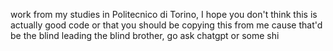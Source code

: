 work from my studies in Politecnico di Torino, I hope you don't think this is actually good code or that you should be copying this from me cause that'd be the blind leading the blind brother, go ask chatgpt or some shi
